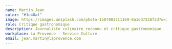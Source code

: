 ```yaml
---
name: Martin Jean
color: "#1e40af"
image: https://images.unsplash.com/photo-1507003211169-0a1dd7228f2d?w=300&h=300&fit=crop&crop=face
role: Critique gastronomique
description: Journaliste culinaire reconnu et critique gastronomique
workplace: La Provence - Service Culture
email: jean.martin@laprovence.com
---
```

